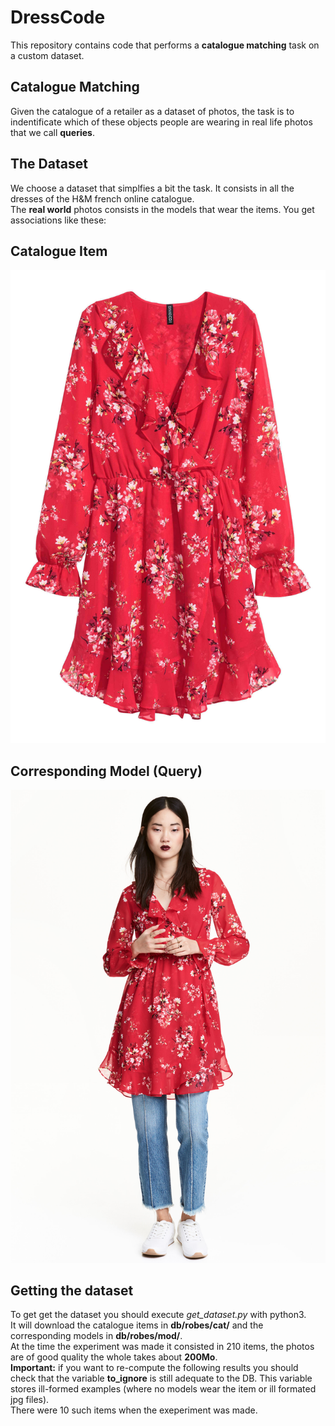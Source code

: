 # DressCode
This repository contains code that performs a **catalogue matching** task on a custom dataset.
## Catalogue Matching
Given the catalogue of a retailer as a dataset of photos, the task is to indentificate which of these objects people are wearing in 
real life photos that we call **queries**.
## The Dataset
We choose a dataset that simplfies a bit the task. It consists in all the dresses of the H&M french online catalogue.    
The **real world** photos consists in the models that wear the items. You get associations like these:
## Catalogue Item
![alt text](ex_cat.jpg "An item of the catalogue")
## Corresponding Model (Query)
![alt text](ex_mod.jpg "A model wearing it")
## Getting the dataset
To get get the dataset you should execute *get_dataset.py* with python3.   
It will download the catalogue items in **db/robes/cat/** and the corresponding models in **db/robes/mod/**.   
At the time the experiment was made it consisted in 210 items, the photos are of good quality the whole takes about **200Mo**.    
**Important:** if you want to re-compute the following results you should check that the variable **to_ignore** is still 
adequate to the DB. This variable stores ill-formed examples (where no models wear the item or ill formated jpg files).   
There were 10 such items when the exeperiment was made.   
